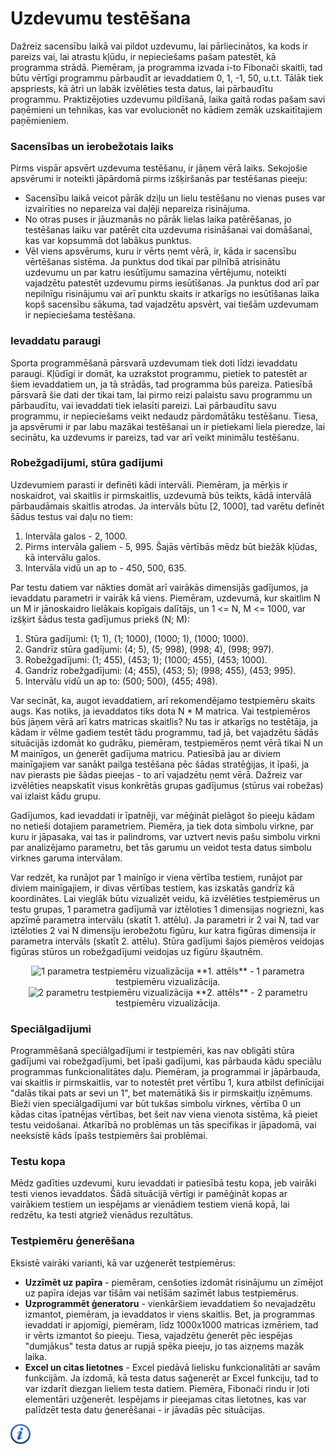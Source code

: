 # Uzdevumu testēšana

Dažreiz sacensību laikā vai pildot uzdevumu, lai pārliecinātos, ka kods ir pareizs vai, lai atrastu kļūdu, ir nepieciešams pašam patestēt, kā programma strādā. Piemēram, ja programma izvada i-to Fibonači skaitli, tad būtu vērtīgi programmu pārbaudīt ar ievaddatiem 0, 1, -1, 50, u.t.t. Tālāk tiek apspriests, kā ātri un labāk izvēlēties testa datus, lai pārbaudītu programmu. Praktizējoties uzdevumu pildīšanā, laika gaitā rodas pašam savi paņēmieni un tehnikas, kas var evolucionēt no kādiem zemāk uzskaitītajiem paņēmieniem.

### Sacensības un ierobežotais laiks

Pirms vispār apsvērt uzdevuma testēšanu, ir jāņem vērā laiks. Sekojošie apsvērumi ir noteikti jāpārdomā pirms izšķiršanās par testēšanas pieeju:

- Sacensību laikā veicot pārāk dziļu un lielu testēšanu no vienas puses var izvairīties no nepareiza vai daļēji nepareiza risinājuma.
- No otras puses ir jāuzmanās no pārāk lielas laika patērēšanas, jo testēšanas laiku var patērēt cita uzdevuma risināšanai vai domāšanai, kas var kopsummā dot labākus punktus. 
- Vēl viens apsvērums, kuru ir vērts ņemt vērā, ir, kāda ir sacensību vērtēšanas sistēma. Ja punktus dod tikai par pilnībā atrisinātu uzdevumu un par katru iesūtījumu samazina vērtējumu, noteikti vajadzētu patestēt uzdevumu pirms iesūtīšanas. Ja punktus dod arī par nepilnīgu risinājumu vai arī punktu skaits ir atkarīgs no iesūtīšanas laika kopš sacensību sākuma, tad vajadzētu apsvērt, vai tiešām uzdevumam ir nepieciešama testēšana.

### Ievaddatu paraugi

Sporta programmēšanā pārsvarā uzdevumam tiek doti līdzi ievaddatu paraugi. Kļūdīgi ir domāt, ka uzrakstot programmu, pietiek to patestēt ar šiem ievaddatiem un, ja tā strādās, tad programma būs pareiza. Patiesībā pārsvarā šie dati der tikai tam, lai pirmo reizi palaistu savu programmu un pārbaudītu, vai ievaddati tiek ielasīti pareizi. Lai pārbaudītu savu programmu, ir nepieciešams veikt nedaudz pārdomātāku testēšanu. Tiesa, ja apsvērumi ir par labu mazākai testēšanai un ir pietiekami liela pieredze, lai secinātu, ka uzdevums ir pareizs, tad var arī veikt minimālu testēšanu.

### Robežgadījumi, stūra gadījumi

Uzdevumiem parasti ir definēti kādi intervāli. Piemēram, ja mērķis ir noskaidrot, vai skaitlis ir pirmskaitlis, uzdevumā būs teikts, kādā intervālā pārbaudāmais skaitlis atrodas. Ja intervāls būtu [2, 1000], tad varētu definēt šādus testus vai daļu no tiem:

1. Intervāla galos - 2, 1000.
1. Pirms intervāla galiem - 5, 995. Šajās vērtībās mēdz būt biežāk kļūdas, kā intervālu galos.
1. Intervāla vidū un ap to - 450, 500, 635.

Par testu datiem var nākties domāt arī vairākās dimensijās gadījumos, ja ievaddatu parametri ir vairāk kā viens. Piemēram, uzdevumā, kur skaitlim N un M ir jānoskaidro lielākais kopīgais dalītājs, un 1 <= N, M <= 1000, var izšķirt šādus testa gadījumus priekš (N; M):

1. Stūra gadījumi: (1; 1), (1; 1000), (1000; 1), (1000; 1000).
1. Gandrīz stūra gadījumi: (4; 5), (5; 998), (998; 4), (998; 997).
1. Robežgadījumi: (1; 455), (453; 1); (1000; 455), (453; 1000).
1. Gandrīz robežgadījumi: (4; 455), (453; 5); (998; 455), (453; 995).
1. Intervālu vidū un ap to: (500; 500), (455; 498).

Var secināt, ka, augot ievaddatiem, arī rekomendējamo testpiemēru skaits augs. Kas notiks, ja ievaddatos tiks dota N * M matrica. Vai testpiemēros būs jāņem vērā arī katrs matricas skaitlis? Nu tas ir atkarīgs no testētāja, ja kādam ir vēlme gadiem testēt tādu programmu, tad jā, bet vajadzētu šādās situācijās izdomāt ko gudrāku, piemēram, testpiemēros ņemt vērā tikai N un M mainīgos, un ģenerēt gadījuma matricu. Patiesībā jau ar diviem mainīgajiem var sanākt pailga testēšana pēc šādas stratēģijas, it īpaši, ja nav pierasts pie šādas pieejas - to arī vajadzētu ņemt vērā. Dažreiz var izvēlēties neapskatīt visus konkrētās grupas gadījumus (stūrus vai robežas) vai izlaist kādu grupu.

Gadījumos, kad ievaddati ir īpatnēji, var mēģināt pielāgot šo pieeju kādam no netieši dotajiem parametriem. Piemēra, ja tiek dota simbolu virkne, par kuru ir jāpasaka, vai tas ir palindroms, var uztvert nevis pašu simbolu virkni par analizējamo parametru, bet tās garumu un veidot testa datus simbolu virknes garuma intervālam.

Var redzēt, ka runājot par 1 mainīgo ir viena vērtība testiem, runājot par diviem mainīgajiem, ir divas vērtības testiem, kas izskatās gandrīz kā koordinātes. Lai vieglāk būtu vizualizēt veidu, kā izvēlēties testpiemērus un testu grupas, 1 parametra gadījumā var iztēloties 1 dimensijas nogriezni, kas apzīmē parametra intervālu (skatīt 1. attēlu). Ja parametri ir 2 vai N, tad var iztēloties 2 vai N dimensiju ierobežotu figūru, kur katra figūras dimensija ir parametra intervāls (skatīt 2. attēlu). Stūra gadījumi šajos piemēros veidojas figūras stūros un robežgadījumi veidojas uz figūru šķautnēm.

<center>
<img alt="1 parametra testpiemēru vizualizācija" src="/media/theory/test_1_dimensija.png"/>
**1. attēls** - 1 parametra testpiemēru vizualizācija.
</center>

<center>
<img alt="2 parametru testpiemēru vizualizācija" src="/media/theory/test_2_dimensija.png"/>
**2. attēls** - 2 parametru testpiemēru vizualizācija.
</center>

### Speciālgadījumi

Programmēšanā speciālgadījumi ir testpiemēri, kas nav obligāti stūra gadījumi vai robežgadījumi, bet īpaši gadījumi, kas pārbauda kādu speciālu programmas funkcionalitātes daļu. Piemēram, ja programmai ir jāpārbauda, vai skaitlis ir pirmskaitlis, var to notestēt pret vērtību 1, kura atbilst definīcijai "dalās tikai pats ar sevi un 1", bet matemātikā šis ir pirmskaitļu izņēmums. Bieži vien speciālgadījumi var būt tukšas simbolu virknes, vērtība 0 un kādas citas īpatnējas vērtības, bet šeit nav viena vienota sistēma, kā pieiet testu veidošanai. Atkarībā no problēmas un tās specifikas ir jāpadomā, vai neeksistē kāds īpašs testpiemērs šai problēmai.

### Testu kopa

Mēdz gadīties uzdevumi, kuru ievaddati ir patiesībā testu kopa, jeb vairāki testi vienos ievaddatos. Šādā situācijā vērtīgi ir pamēģināt kopas ar vairākiem testiem un iespējams ar vienādiem testiem vienā kopā, lai redzētu, ka testi atgriež vienādus rezultātus.

### Testpiemēru ģenerēšana

Eksistē vairāki varianti, kā var uzģenerēt testpiemērus:

- **Uzzīmēt uz papīra** - piemēram, cenšoties izdomāt risinājumu un zīmējot uz papīra idejas var tīšām vai netīšām sazīmēt labus testpiemērus.
- **Uzprogrammēt ģeneratoru** - vienkāršiem ievaddatiem šo nevajadzētu izmantot, piemēram, ja ievaddatos ir viens skaitlis. Bet, ja programmas ievaddati ir apjomīgi, piemēram, līdz 1000x1000 matricas izmēriem, tad ir vērts izmantot šo pieeju. Tiesa, vajadzētu ģenerēt pēc iespējas "dumjākus" testa datus ar rupjā spēka pieeju, jo tas aizņems mazāk laika.
- **Excel un citas lietotnes** - Excel piedāvā lielisku funkcionalitāti ar savām funkcijām. Ja izdomā, kā testa datus saģenerēt ar Excel funkciju, tad to var izdarīt diezgan lieliem testa datiem. Piemēra, Fibonači rindu ir ļoti elementāri uzģenerēt. Iespējams ir pieejamas citas lietotnes, kas var palīdzēt testa datu ģenerēšanai - ir jāvadās pēc situācijas.


<a href="http://www.quora.com/Competitive-Programming/How-do-I-learn-to-quickly-write-test-cases-for-algorithm-competitions-like-TopCoder-SRMs-and-ACM-ICPC" target="_blank">![Vairāk informācija](/media/theory/information.png)</a>